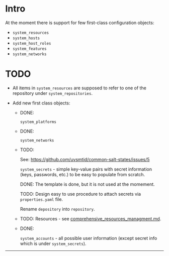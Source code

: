 
# Intro #

At the moment there is support for few first-class configuration objects:
*   `system_resources`
*   `system_hosts`
*   `system_host_roles`
*   `system_features`
*   `system_networks`

# TODO #

*   All items in `system_resources` are supposed to refer to one of
    the repository under `system_repositories`.

*   Add new first class objects:

    *   DONE:

        `system_platforms`

    *   DONE:

        `system_networks`

    *   TODO:

        See: https://github.com/uvsmtid/common-salt-states/issues/5

        `system_secrets` - simple key-value pairs with secret information
        (keys, passwords, etc.) to be easy to populate from scratch.

        DONE: The template is done, but it is not used at the momement.

        TODO: Design easy to use procedure to attach
              secrets via `properties.yaml` file.

        Rename `depository` into `repository`.

    *   TODO: Resources - see [comprehensive_resources_managment.md][1].

    *   DONE:

        `system_accounts` - all possible user information (except secret
        info which is under `system_secrets`).

---

[1]: /docs/todo/comprehensive_resources_managment.md

